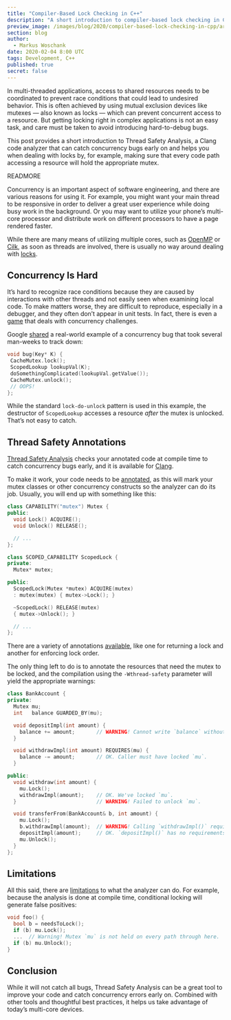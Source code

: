 ```yaml
---
title: "Compiler-Based Lock Checking in C++"
description: "A short introduction to compiler-based lock checking in C++ with Clang using Thread Safety Analysis"
preview_image: /images/blog/2020/compiler-based-lock-checking-in-cpp/article-header.png
section: blog
author:
  - Markus Woschank
date: 2020-02-04 8:00 UTC
tags: Development, C++
published: true
secret: false
---
```


In multi-threaded applications, access to shared resources needs to be coordinated to prevent race conditions that could lead to undesired behavior. This is often achieved by using mutual exclusion devices like mutexes — also known as locks — which can prevent concurrent access to a resource. But getting locking right in complex applications is not an easy task, and care must be taken to avoid introducing hard-to-debug bugs.

This post provides a short introduction to Thread Safety Analysis, a Clang code analyzer that can catch concurrency bugs early on and helps you when dealing with locks by, for example, making sure that every code path accessing a resource will hold the appropriate mutex.

READMORE

Concurrency is an important aspect of software engineering, and there are various reasons for using it. For example, you might want your main thread to be responsive in order to deliver a great user experience while doing busy work in the background. Or you may want to utilize your phone’s multi-core processor and distribute work on different processors to have a page rendered faster.

While there are many means of utilizing multiple cores, such as [OpenMP][open-mp] or [Cilk][], as soon as threads are involved, there is usually no way around dealing with [locks][].

## Concurrency Is Hard

It’s hard to recognize race conditions because they are caused by interactions with other threads and not easily seen when examining local code. To make matters worse, they are difficult to reproduce, especially in a debugger, and they often don’t appear in unit tests. In fact, there is even a [game][deadlock-empire] that deals with concurrency challenges.

Google [shared][google-thread-safety-slides] a real-world example of a concurrency bug that took several man-weeks to track down:

```cpp
void bug(Key* K) {
 CacheMutex.lock();
 ScopedLookup lookupVal(K);
 doSomethingComplicated(lookupVal.getValue());
 CacheMutex.unlock();
 // OOPS!
};
```

While the standard `lock-do-unlock` pattern is used in this example, the destructor of `ScopedLookup` accesses a resource _after_ the mutex is unlocked. That’s not easy to catch.

## Thread Safety Annotations

[Thread Safety Analysis][google-thread-safety-paper] checks your annotated code at compile time to catch concurrency bugs early, and it is available for [Clang][clang-thread-safety-analysis].

To make it work, your code needs to be [annotated][clang-thread-safety-analysis-mutex], as this will mark your mutex classes or other concurrency constructs so the analyzer can do its job. Usually, you will end up with something like this:

```cpp
class CAPABILITY("mutex") Mutex {
public:
  void Lock() ACQUIRE();
  void Unlock() RELEASE();

  // ...
};

class SCOPED_CAPABILITY ScopedLock {
private:
  Mutex* mutex;

public:
  ScopedLock(Mutex *mutex) ACQUIRE(mutex)
  : mutex(mutex) { mutex->Lock(); }

  ~ScopedLock() RELEASE(mutex)
  { mutex->Unlock(); }

  // ...
};
```

There are a variety of annotations [available][clang-thread-safety-analysis-reference], like one for returning a lock and another for enforcing lock order.

The only thing left to do is to annotate the resources that need the mutex to be locked, and the compilation using the `-Wthread-safety` parameter will yield the appropriate warnings:

```cpp
class BankAccount {
private:
  Mutex mu;
  int   balance GUARDED_BY(mu);

  void depositImpl(int amount) {
    balance += amount;       // WARNING! Cannot write `balance` without locking `mu`.
  }

  void withdrawImpl(int amount) REQUIRES(mu) {
    balance -= amount;       // OK. Caller must have locked `mu`.
  }

public:
  void withdraw(int amount) {
    mu.Lock();
    withdrawImpl(amount);    // OK. We've locked `mu`.
  }                          // WARNING! Failed to unlock `mu`.

  void transferFrom(BankAccount& b, int amount) {
    mu.Lock();
    b.withdrawImpl(amount);  // WARNING! Calling `withdrawImpl()` requires locking `b.mu`.
    depositImpl(amount);     // OK. `depositImpl()` has no requirements.
    mu.Unlock();
  }
};
```

## Limitations

All this said, there are [limitations][clang-thread-safety-analysis-limitations] to what the analyzer can do. For example, because the analysis is done at compile time, conditional locking will generate false positives:

```cpp
void foo() {
  bool b = needsToLock();
  if (b) mu.Lock();
  ...  // Warning! Mutex `mu` is not held on every path through here.
  if (b) mu.Unlock();
}
```

## Conclusion

While it will not catch all bugs, Thread Safety Analysis can be a great tool to improve your code and catch concurrency errors early on. Combined with other tools and thoughtful best practices, it helps us take advantage of today’s multi-core devices.

[locks]: https://pspdfkit.com/blog/2019/making-a-class-thread-safe/
[google-thread-safety-slides]: https://llvm.org/devmtg/2011-11/Hutchins_ThreadSafety.pdf
[google-thread-safety-paper]: https://static.googleusercontent.com/media/research.google.com/en//pubs/archive/42958.pdf
[clang-thread-safety-analysis]: https://clang.llvm.org/docs/ThreadSafetyAnalysis.html
[clang-thread-safety-analysis-mutex]: https://clang.llvm.org/docs/ThreadSafetyAnalysis.html#mutexheader
[clang-thread-safety-analysis-reference]: https://clang.llvm.org/docs/ThreadSafetyAnalysis.html#reference-guide
[clang-thread-safety-analysis-limitations]: https://clang.llvm.org/docs/ThreadSafetyAnalysis.html#known-limitations
[deadlock-empire]: https://deadlockempire.github.io/
[open-mp]: https://www.openmp.org/
[cilk]: https://www.cilkplus.org/
